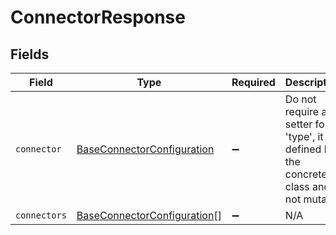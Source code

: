 # ConnectorResponse


## Fields

| Field                                                                                      | Type                                                                                       | Required                                                                                   | Description                                                                                |
| ------------------------------------------------------------------------------------------ | ------------------------------------------------------------------------------------------ | ------------------------------------------------------------------------------------------ | ------------------------------------------------------------------------------------------ |
| `connector`                                                                                | [BaseConnectorConfiguration](../../models/shared/baseconnectorconfiguration.md)            | :heavy_minus_sign:                                                                         | Do not require a setter for 'type', it is defined by the concrete class and is not mutable |
| `connectors`                                                                               | [BaseConnectorConfiguration](../../models/shared/baseconnectorconfiguration.md)[]          | :heavy_minus_sign:                                                                         | N/A                                                                                        |